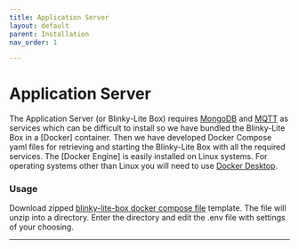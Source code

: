 ```yaml
---
title: Application Server
layout: default
parent: Installation
nav_order: 1

---
```

# Application Server
The Application Server (or Blinky-Lite Box) requires [MongoDB] and [MQTT] as services which can be difficult to install so we have bundled the Blinky-Lite Box in a [Docker] container. Then we have developed Docker Compose yaml files for retrieving and starting the Blinky-Lite Box with all the required services. The [Docker Engine] is easily installed on Linux systems. For operating systems other than Linux you will need to use [Docker Desktop].

### Usage

Download zipped  [blinky-lite-box docker compose file](https://github.com/Blinky-Lite/docker-templates/raw/master/blinky-box-docker.zip) template. The file will unzip into a directory. Enter the directory and edit the .env file with settings of your choosing. 

----
[MQTT]:https://mqtt.org/
[MongoDB]:https://www.mongodb.com/atlas/database
[Docker Desktop]:https://www.docker.com/products/docker-desktop/

